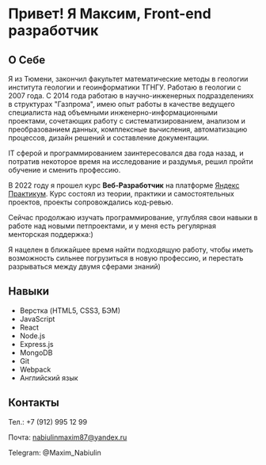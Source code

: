 # Привет! Я Максим, Front-end разработчик

## О Себе
Я из Тюмени, закончил факультет математические методы в геологии института геологии и геоинформатики ТГНГУ. Работаю в геологии с 2007 года. С 2014 года работаю в научно-инженерных подразделениях в структурах "Газпрома", имею опыт работы в качестве ведущего специалиста над объемными инженерно-информационными проектами, сочетающих работу с систематизированием, анализом и преобразованием данных, комплексные вычисления, автоматизацию процессов, дизайн решений и составление документации.

IT сферой и программированием заинтересовался два года назад, и потратив некоторое время на исследование и раздумья, решил пройти обучение и сменить профессию. 

В 2022 году я прошел курс **Веб-Разработчик** на платформе [Яндекс Практикум](https://practicum.yandex.ru/). Курс состоял из теории, практики и самостоятельных проектов, проекты сопровождались код-ревью.  

Сейчас продолжаю изучать программирование, углубляя свои навыки в работе над новыми петпроектами, и у меня есть регулярная менторская поддержка:)

Я нацелен в ближайшее время найти подходящую работу, чтобы иметь возможность сильнее погрузиться в новую профессию, и перестать разрываться между двумя сферами знаний)

## Навыки
* Верстка (HTML5, CSS3, БЭМ)
* JavaScript
* React
* Node.js
* Express.js
* MongoDB
* Git
* Webpack
* Английский язык

## Контакты
Тел.: +7 (912) 995 12 99

Почта: nabiulinmaxim87@yandex.ru

Telegram: @Maxim_Nabiulin
